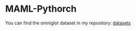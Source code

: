 # MAML-Pythorch
You can find the omniglot dataset in my repository: [datasets](https://github.com/miguealanmath/Datasets)
